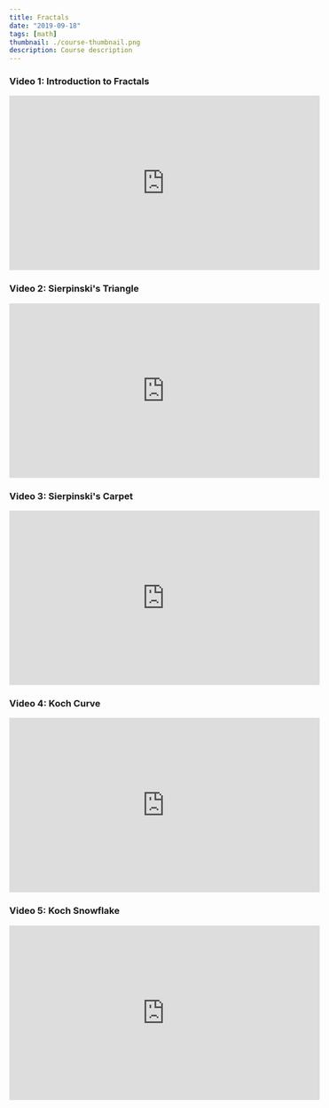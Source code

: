 ```yaml
---
title: Fractals
date: "2019-09-18"
tags: [math]
thumbnail: ./course-thumbnail.png
description: Course description
---
```


### Video 1: Introduction to Fractals

<iframe width="560" height="315" src="https://www.youtube.com/embed/IbNF2YVdJYE" frameborder="0" allow="accelerometer; autoplay; clipboard-write; encrypted-media; gyroscope; picture-in-picture" allowfullscreen></iframe>

### Video 2: Sierpinski's Triangle

<iframe width="560" height="315" src="https://www.youtube.com/embed/6eMVcMjlB0o" frameborder="0" allow="accelerometer; autoplay; clipboard-write; encrypted-media; gyroscope; picture-in-picture" allowfullscreen></iframe>

### Video 3: Sierpinski's Carpet

<iframe width="560" height="315" src="https://www.youtube.com/embed/dQw4w9WgXcQ" frameborder="0" allow="accelerometer; autoplay; clipboard-write; encrypted-media; gyroscope; picture-in-picture" allowfullscreen></iframe>

### Video 4: Koch Curve

<iframe width="560" height="315" src="https://www.youtube.com/embed/kD8IB6XWNUI" frameborder="0" allow="accelerometer; autoplay; clipboard-write; encrypted-media; gyroscope; picture-in-picture" allowfullscreen></iframe>

### Video 5: Koch Snowflake

<iframe width="560" height="315" src="https://www.youtube.com/embed/Yd5Ae6ERmH8" frameborder="0" allow="accelerometer; autoplay; clipboard-write; encrypted-media; gyroscope; picture-in-picture" allowfullscreen></iframe>
